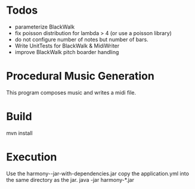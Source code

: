 # Todos
* parameterize BlackWalk
* fix poisson distribution for lambda > 4 (or use a poisson library)
* do not configure number of notes but number of bars.
* Write UnitTests for BlackWalk & MidiWriter
* improve BlackWalk pitch boarder handling

# Procedural Music Generation
This program composes music and writes a midi file.

# Build
mvn install

# Execution
Use the harmony-<Version>-jar-with-dependencies.jar
copy the application.yml into the same directory as the jar. 
java -jar harmony-*.jar